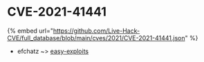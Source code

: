 # CVE-2021-41441
{% embed url="https://github.com/Live-Hack-CVE/full_database/blob/main/cves/2021/CVE-2021-41441.json" %}

* efchatz ~> [easy-exploits](https://www.alice-snow.ru/2021/database/cve-2021-41441/easy-exploits-efchatz)